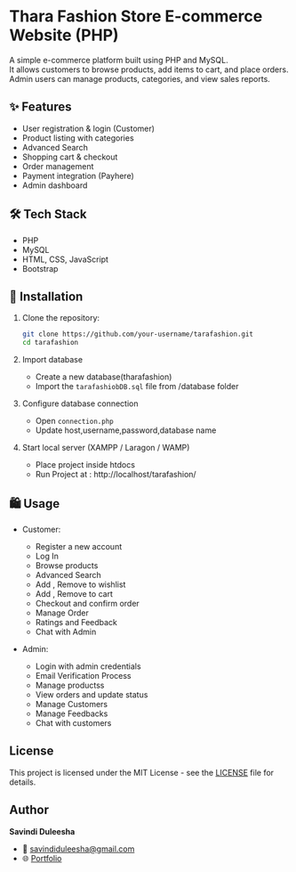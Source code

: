 # Thara Fashion Store E-commerce Website (PHP)

A simple e-commerce platform built using PHP and MySQL.  
It allows customers to browse products, add items to cart, and place orders.  
Admin users can manage products, categories, and view sales reports.

## ✨ Features
- User registration & login (Customer)
- Product listing with categories
- Advanced Search
- Shopping cart & checkout
- Order management
- Payment integration (Payhere)
- Admin dashboard

## 🛠️ Tech Stack
- PHP
- MySQL
- HTML, CSS, JavaScript
- Bootstrap
  
## 🚀 Installation

1. Clone the repository:
   ```bash
   git clone https://github.com/your-username/tarafashion.git
   cd tarafashion
   
2. Import database
   - Create a new database(tharafashion)
   - Import the `tarafashiobDB.sql` file from /database folder
  
3. Configure database connection
   - Open `connection.php`
   - Update host,username,password,database name
     
4. Start local server (XAMPP / Laragon / WAMP)
   - Place project inside htdocs
   - Run Project at : http://localhost/tarafashion/
  

## 🛍️ Usage
- Customer:
  - Register a new account
  - Log In
  - Browse products
  - Advanced Search
  - Add , Remove to wishlist
  - Add , Remove to cart
  - Checkout and confirm order
  - Manage Order
  - Ratings and Feedback
  - Chat with Admin

- Admin:
  - Login with admin credentials
  - Email Verification Process
  - Manage productss
  - View orders and update status
  - Manage Customers
  - Manage Feedbacks
  - Chat with customers

 ## License
This project is licensed under the MIT License - see the [LICENSE](LICENSE) file for details.

## Author
**Savindi Duleesha**  
- 📧 savindiduleesha@gmail.com 
- 🌐 [Portfolio](https://savindi2003.github.io/my-portfolio/)


   
